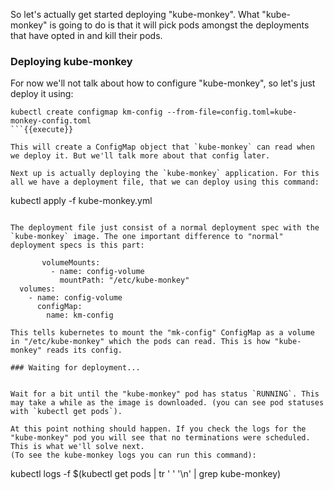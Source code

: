 So let's actually get started deploying "kube-monkey". What "kube-monkey" is going to do is that it will pick pods amongst the deployments that have opted in and kill their pods.

### Deploying kube-monkey
For now we'll not talk about how to configure "kube-monkey", so let's just deploy it using:
```
kubectl create configmap km-config --from-file=config.toml=kube-monkey-config.toml
```{{execute}}

This will create a ConfigMap object that `kube-monkey` can read when we deploy it. But we'll talk more about that config later.

Next up is actually deploying the `kube-monkey` application. For this all we have a deployment file, that we can deploy using this command:
```
kubectl apply -f kube-monkey.yml
```{{execute}}

The deployment file just consist of a normal deployment spec with the `kube-monkey` image. The one important difference to "normal" deployment specs is this part:
```
           volumeMounts:
             - name: config-volume
               mountPath: "/etc/kube-monkey"
      volumes:
        - name: config-volume
          configMap:
            name: km-config
```
This tells kubernetes to mount the "mk-config" ConfigMap as a volume in "/etc/kube-monkey" which the pods can read. This is how "kube-monkey" reads its config.

### Waiting for deployment...


Wait for a bit until the "kube-monkey" pod has status `RUNNING`. This may take a while as the image is downloaded. (you can see pod statuses with `kubectl get pods`).

At this point nothing should happen. If you check the logs for the "kube-monkey" pod you will see that no terminations were scheduled. This is what we'll solve next.
(To see the kube-monkey logs you can run this command):

```
kubectl logs -f $(kubectl get pods | tr ' ' '\n' | grep kube-monkey)
```{{execute}}
